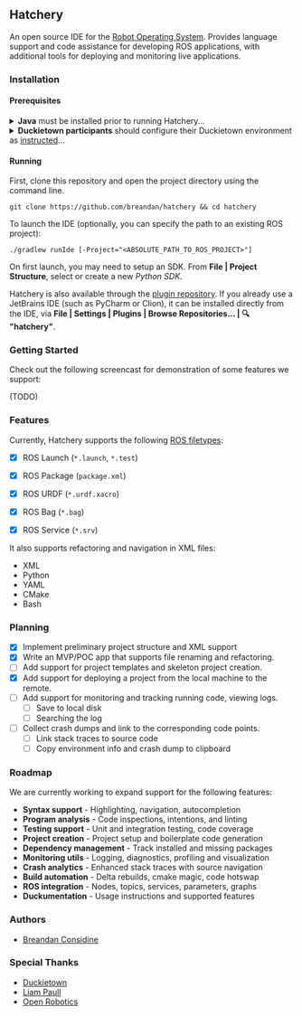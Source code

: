 ## Hatchery

An open source IDE for the [Robot Operating System](http://www.ros.org/). Provides language support and code assistance for developing ROS applications, with additional tools for deploying and monitoring live applications.

### Installation

#### Prerequisites

<details> 
<summary><b>Java</b> must be installed prior to running Hatchery...</summary> 
Hatchery requires a JRE or JDK. First, ensure that you have one installed:

`java -version`
 
If not, [JDK 8](http://openjdk.java.net/install/) or higher is sufficient:

`sudo apt-get install openjdk-8-jre`
</details>

<details> 
<summary><b>Duckietown participants</b> should configure their Duckietown environment as <a href="http://book.duckietown.org/">instructed</a>...</summary> 

Ensure `echo $DUCKIETOWN_ROOT` returns the correct path to your [Duckietown directory](https://github.com/duckietown/software).

If not, you should first run `source environment.sh` from inside the Duckietown software directory.

Hatchery will use `DUCKIETOWN_ROOT` as the default project directory, so you can omit the `-Project` flag below. 
</details>

#### Running

First, clone this repository and open the project directory using the command line.

`git clone https://github.com/breandan/hatchery && cd hatchery`

To launch the IDE (optionally, you can specify the path to an existing ROS project):

`./gradlew runIde [-Project="<ABSOLUTE_PATH_TO_ROS_PROJECT>"]`

On first launch, you may need to setup an SDK. From **File | Project Structure**, select or create a new *Python SDK*.

Hatchery is also available through the [plugin repository](https://plugins.jetbrains.com/plugin/10290-hatchery). If you already use a JetBrains IDE (such as PyCharm or Clion), it can be installed directly from the IDE, via **File | Settings | Plugins | Browse Repositories... | :mag: "hatchery"**. 

### Getting Started

Check out the following screencast for demonstration of some features we support:

(TODO)

### Features 

Currently, Hatchery supports the following [ROS filetypes](https://wiki.wpi.edu/robotics/ROS_File_Types):

- [x] ROS Launch (`*.launch`, `*.test`)
<!--
    -[x] Syntax highlighting
    -[x] Resource references (`$(find <directory>)...`)
-->
- [x] ROS Package (`package.xml`)
<!--
    -[x] Syntax highlighting
    -[x] Package references (`<build_depend>`, `<test_depend>`, `<run_depend>`)
-->
- [x] ROS URDF (`*.urdf.xacro`)
<!--
    -[x] Syntax highlighting
    -[x] Resource references (`$(find <directory>)...`)
-->
- [x] ROS Bag (`*.bag`)
<!--
    -[ ] Live logfile tracking
- [x] ROS Message (`*.msg`)
<!--
    -[x] Syntax highlighting
-->
- [x] ROS Service (`*.srv`)

It also supports refactoring and navigation in XML files:

* XML
* Python
* YAML
* CMake
* Bash

### Planning

- [x] Implement preliminary project structure and XML support
- [x] Write an MVP/POC app that supports file renaming and refactoring.
- [ ] Add support for project templates and skeleton project creation.
- [x] Add support for deploying a project from the local machine to the remote.
- [ ] Add support for monitoring and tracking running code, viewing logs.
    - [ ] Save to local disk
    - [ ] Searching the log
- [ ] Collect crash dumps and link to the corresponding code points.
    - [ ] Link stack traces to source code
    - [ ] Copy environment info and crash dump to clipboard

### Roadmap

We are currently working to expand support for the following features:

* **Syntax support** - Highlighting, navigation, autocompletion
* **Program analysis** - Code inspections, intentions, and linting
* **Testing support** - Unit and integration testing, code coverage
* **Project creation** - Project setup and boilerplate code generation
* **Dependency management** - Track installed and missing packages
* **Monitoring utils** - Logging, diagnostics, profiling and visualization
* **Crash analytics** - Enhanced stack traces with source navigation
* **Build automation** - Delta rebuilds, cmake magic, code hotswap
* **ROS integration** - Nodes, topics, services, parameters, graphs
* **Duckumentation** - Usage instructions and supported features

### Authors

* [Breandan Considine](https://github.com/breandan)

### Special Thanks

* [Duckietown](https://duckietown.org)
* [Liam Paull](https://github.com/liampaull)
* [Open Robotics](https://www.openrobotics.org/)